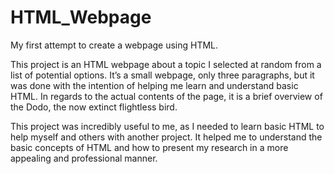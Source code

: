 # HTML_Webpage
My first attempt to create a webpage using HTML.

This project is an HTML webpage about a topic I selected at random from a list of potential options. It’s a small webpage, only three paragraphs, but it was done with the intention of helping me learn and understand basic HTML. In regards to the actual contents of the page, it is a brief overview of the Dodo, the now extinct flightless bird.

This project was incredibly useful to me, as I needed to learn basic HTML to help myself and others with another project. It helped me to understand the basic concepts of HTML and how to present my research in a more appealing and professional manner. 
